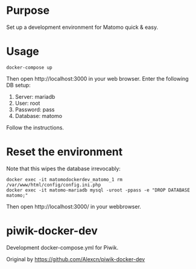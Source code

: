 # Purpose

Set up a development environment for Matomo quick & easy.

# Usage

```
docker-compose up
```

Then open http://localhost:3000 in your web browser. Enter the following DB setup:

1. Server: mariadb
1. User: root
1. Password: pass
1. Database: matomo

Follow the instructions.

# Reset the environment

Note that this wipes the database irrevocably:

``` 
docker exec -it matomodockerdev_matomo_1 rm /var/www/html/config/config.ini.php
docker exec -it matomo-mariadb mysql -uroot -ppass -e "DROP DATABASE matomo;"
```

Then open http://localhost:3000/ in your webbrowser.

# piwik-docker-dev
Development docker-compose.yml for Piwik.

Original by https://github.com/Alexcn/piwik-docker-dev

